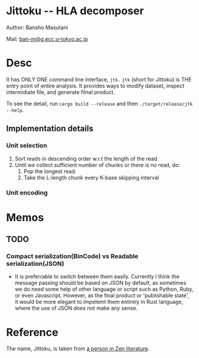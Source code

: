 # Jittoku -- HLA decomposer

Author: Bansho Masutani

Mail: ban-m@g.ecc.u-tokyo.ac.jp

# Desc

It has ONLY ONE command line interface, `jtk.` `jtk` (short for Jittoku) is THE entry point of entire analysis. It provides ways to modify dataset, inspect intermidiate file, and generate filnal product.

To see the detail, run `cargo build --release` and then `./target/release/jtk --help`.

## Implementation details


### Unit selection

1. Sort reads in descending order w.r.t the length of the read.
2. Until we collect sufficient number of chunks or there is no read, do:
   1. Pop the longest read.
   2. Take the L-length chunk every K-base skipping interval



### Unit encoding 

# Memos


## TODO

### Compact serialization(BinCode) vs Readable serialization(JSON)

- It is preferrable to switch between them easily. Currently I think the message passing should be based on JSON by default, as sometimes we do need some help of other language or script such as Python, Ruby, or even Javascript.
However, as the final product or 'publishable state', it would be more elegant to impelemt them entirely in Rust language, where the use of JSON does not make any sense.


# Reference

The name, Jittoku, is taken from [a person in Zen literature](https://en.wikipedia.org/wiki/Hanshan_and_Shide).